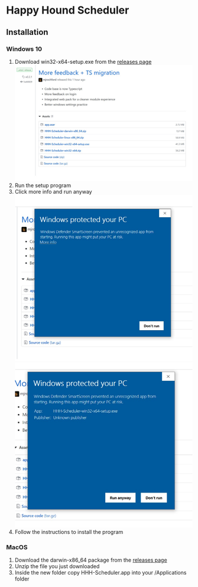 # Happy Hound Scheduler  

## Installation  

### Windows 10  
1. Download win32-x64-setup.exe from the [releases page](https://GitHub.com/hhhotel/scheduler/releases/latest)  
![release screenshot](resources/releases_scrshot.jpg)  
2. Run the setup program  
3. Click more info and run anyway  
![smartscreen screenshot](resources/protecting_scrshot.jpg)  
![more info screenshot](resources/ignorethatbs_scrshot.jpg)  
4. Follow the instructions to install the program  

### MacOS  
1. Download the darwin-x86_64 package from the [releases page](https://GitHub.com/hhhotel/scheduler/releases/latest)  
2. Unzip the file you just downloaded  
3. Inside the new folder copy HHH-Scheduler.app into your /Applications folder  
